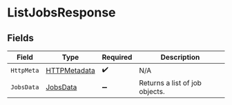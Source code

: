 # ListJobsResponse


## Fields

| Field                                                   | Type                                                    | Required                                                | Description                                             |
| ------------------------------------------------------- | ------------------------------------------------------- | ------------------------------------------------------- | ------------------------------------------------------- |
| `HttpMeta`                                              | [HTTPMetadata](../../Models/Components/HTTPMetadata.md) | :heavy_check_mark:                                      | N/A                                                     |
| `JobsData`                                              | [JobsData](../../Models/Components/JobsData.md)         | :heavy_minus_sign:                                      | Returns a list of job objects.                          |